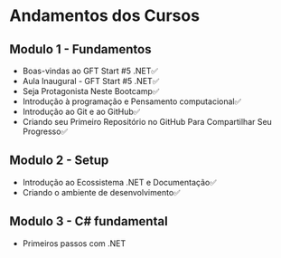 # Andamentos dos Cursos

## Modulo 1 - Fundamentos

 - Boas-vindas ao GFT Start #5 .NET:white_check_mark:
 - Aula Inaugural - GFT Start #5 .NET:white_check_mark:
 - Seja Protagonista Neste Bootcamp:white_check_mark:
 - Introdução à programação e Pensamento computacional:white_check_mark:
 - Introdução ao Git e ao GitHub:white_check_mark:
 - Criando seu Primeiro Repositório no GitHub Para Compartilhar Seu Progresso:white_check_mark:

## Modulo 2 - Setup

 - Introdução ao Ecossistema .NET e Documentação:white_check_mark:
 - Criando o ambiente de desenvolvimento:white_check_mark:

## Modulo 3 - C# fundamental

 - Primeiros passos com .NET